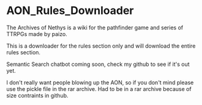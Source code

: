 # AON_Rules_Downloader
The Archives of Nethys is a wiki for the pathfinder game and series of TTRPGs made by paizo.  

This is a downloader for the rules section only and will download the entire rules section.  

Semantic Search chatbot coming soon, check my github to see if it's out yet.

I don't really want people blowing up the AON, so if you don't mind please use the pickle file in the rar archive.  Had to be in a rar archive because of size contraints in github.
